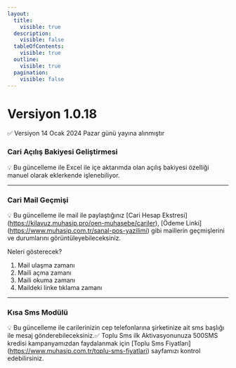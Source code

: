 ```yaml
---
layout:
  title:
    visible: true
  description:
    visible: false
  tableOfContents:
    visible: true
  outline:
    visible: true
  pagination:
    visible: false
---
```


# Versiyon 1.0.18

✅ Versiyon 14 Ocak 2024 Pazar günü yayına alınmıştır

### Cari Açılış Bakiyesi Geliştirmesi

💡 Bu güncelleme ile Excel ile içe aktarımda olan açılış bakiyesi özelliği manuel olarak eklerkende işlenebiliyor.

***

### Cari Mail Geçmişi

💡 Bu güncelleme ile mail ile paylaştığınız \[Cari Hesap Ekstresi]\(https://kilavuz.muhasip.pro/oen-muhasebe/cariler), \[Ödeme Linki]\(https://www.muhasip.com.tr/sanal-pos-yazilimi) gibi maillerin geçmişlerini ve durumlarını görüntüleyebileceksiniz.

Neleri gösterecek?

1. Mail ulaşma zamanı
2. Maili açma zamanı
3. Maili okuma zamanı
4. Maildeki linke tıklama zamanı

***

### Kısa Sms Modülü

💡 Bu güncelleme ile carilerinizin cep telefonlarına şirketinize ait sms başlığı ile mesaj gönderebileceksiniz.✅ Toplu Sms ilk Aktivasyonunuza 500SMS kredisi kampanyamızdan faydalanmak için \[Toplu Sms Fiyatları]\(https://www.muhasip.com.tr/toplu-sms-fiyatlari) sayfamızı kontrol edebilirsiniz.
